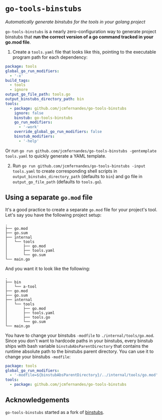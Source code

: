 # `go-tools-binstubs`

_Automatically generate binstubs for the tools in your golang project_

`go-tools-binstubs` is a nearly zero-configuration way to generate project
binstubs that **run the correct version of a go command tracked in your go.mod
file**.

1. Create a `tools.yaml` file that looks like this, pointing to the executable
    program path for each dependency:

``` yaml
package: tools
global_go_run_modifiers:
  - '-x'
build_tags:
  - tools
  - ignore
output_go_file_path: tools.go
output_binstubs_directory_path: bin
tools:
  - package: github.com/jcmfernandes/go-tools-binstubs
    ignore: false
    binstub: go-tools-binstubs
    go_run_modifiers:
      - '-work'
    override_global_go_run_modifiers: false
    binstub_modifiers:
      - '-help'
```

Or run `go run github.com/jcmfernandes/go-tools-binstubs -gentemplate
tools.yaml` to quickly generate a YAML template.

2. Run `go run github.com/jcmfernandes/go-tools-binstubs -input tools.yaml` to create
   corresponding shell scripts in `output_binstubs_directory_path` (defaults to `bin`) and go file in `output_go_file_path` (defaults to `tools.go`).

## Using a separate `go.mod` file

It's a good practice to create a separate `go.mod` file for your project's tool. Let's say you have the following project setup:

```
.
├── go.mod
├── go.sum
├── internal
│   └── tools
│       ├── go.mod
│       ├── tools.yaml
│       └── go.sum
└── main.go
```

And you want it to look like the following:

```
.
├── bin
│   └── a-tool
├── go.mod
├── go.sum
├── internal
│   └── tools
│       ├── go.mod
│       ├── tools.yaml
│       ├── tools.go
│       └── go.sum
└── main.go
```

You have to change your binstubs `-modfile` to `./internal/tools/go.mod`. Since
you don't want to hardcode paths in your binstubs, every binstub ships with bash
variable `binstubAbsParentDirectory` that contains the runtime absolute path to
the binstubs parent directory. You can use it to change your binstubs `-modfile`:

``` yaml
package: tools
global_go_run_modifiers:
  - '-modfile=${binstubAbsParentDirectory}/../internal/tools/go.mod'
tools:
  - package: github.com/jcmfernandes/go-tools-binstubs
```

## Acknowledgements

`go-tools-binstubs` started as a fork of [binstubs](https://github.com/brasic/binstubs).
